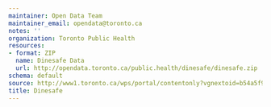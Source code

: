 ```yaml
---
maintainer: Open Data Team
maintainer_email: opendata@toronto.ca
notes: ''
organization: Toronto Public Health
resources:
- format: ZIP
  name: Dinesafe Data
  url: http://opendata.toronto.ca/public.health/dinesafe/dinesafe.zip
schema: default
source: http://www1.toronto.ca/wps/portal/contentonly?vgnextoid=b54a5f9cd70bb210VgnVCM1000003dd60f89RCRD&vgnextchannel=1a66e03bb8d1e310VgnVCM10000071d60f89RCRD
title: Dinesafe
---
```

